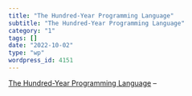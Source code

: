 ```yaml
---
title: "The Hundred-Year Programming Language"
subtitle: "The Hundred-Year Programming Language"
category: "1"
tags: []
date: "2022-10-02"
type: "wp"
wordpress_id: 4151
---
```

[ The Hundred-Year Programming Language]( https://codefol.io/posts/the-hundred-year-programming-language/?utm_campaign=Ruby%20Radar&utm_medium=email&utm_source=Revue%20newsletter) –